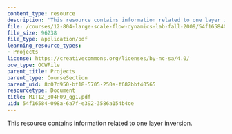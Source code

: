 ```yaml
---
content_type: resource
description: 'This resource contains information related to one layer inversion. '
file: /courses/12-804-large-scale-flow-dynamics-lab-fall-2009/54f16584098a6a7fe3923586a154b4ce_MIT12_804F09_qg1.pdf
file_size: 96238
file_type: application/pdf
learning_resource_types:
- Projects
license: https://creativecommons.org/licenses/by-nc-sa/4.0/
ocw_type: OCWFile
parent_title: Projects
parent_type: CourseSection
parent_uid: 8c07d950-bf18-5705-250a-f682bbf40565
resourcetype: Document
title: MIT12_804F09_qg1.pdf
uid: 54f16584-098a-6a7f-e392-3586a154b4ce
---
```

This resource contains information related to one layer inversion. 